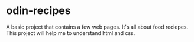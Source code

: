 # odin-recipes
A basic project that contains a few web pages. It's all about food reciepes.
This project will help me to understand html and css. 
